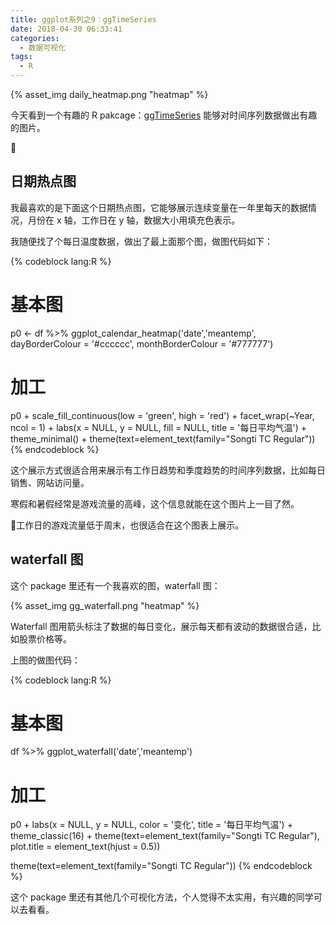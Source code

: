 ```yaml
---
title: ggplot系列之9：ggTimeSeries
date: 2018-04-30 06:33:41
categories:
  - 数据可视化
tags:
  - R
---
```


{% asset_img daily_heatmap.png  "heatmap" %}

今天看到一个有趣的 R pakcage：[ggTimeSeries](https://github.com/AtherEnergy/ggTimeSeries) 能够对时间序列数据做出有趣的图片。

<!-- more -->

## 日期热点图

我最喜欢的是下面这个日期热点图，它能够展示连续变量在一年里每天的数据情况，月份在 x 轴，工作日在 y 轴，数据大小用填充色表示。


我随便找了个每日温度数据，做出了最上面那个图，做图代码如下：

{% codeblock lang:R %}
# 基本图
p0 <- df %>%
  ggplot_calendar_heatmap('date','meantemp', dayBorderColour = '#cccccc', monthBorderColour = '#777777')

# 加工
p0 +
  scale_fill_continuous(low = 'green', high = 'red') + 
  facet_wrap(~Year, ncol = 1) +
  labs(x = NULL,
       y = NULL,
       fill = NULL,
       title = '每日平均气温') +
  theme_minimal() +
  theme(text=element_text(family="Songti TC Regular")) 
{% endcodeblock %}

这个展示方式很适合用来展示有工作日趋势和季度趋势的时间序列数据，比如每日销售、网站访问量。

寒假和暑假经常是游戏流量的高峰，这个信息就能在这个图片上一目了然。

工作日的游戏流量低于周末，也很适合在这个图表上展示。

## waterfall 图

这个 package 里还有一个我喜欢的图，waterfall 图：

{% asset_img gg_waterfall.png  "heatmap" %}

Waterfall 图用箭头标注了数据的每日变化，展示每天都有波动的数据很合适，比如股票价格等。

上图的做图代码：

{% codeblock lang:R %}
# 基本图
df %>%
  ggplot_waterfall('date','meantemp')

# 加工
p0 +
  labs(x = NULL,
       y = NULL,
       color = '变化',
       title = '每日平均气温') +
  theme_classic(16) +
  theme(text=element_text(family="Songti TC Regular"),
        plot.title = element_text(hjust = 0.5)) 

  theme(text=element_text(family="Songti TC Regular")) 
{% endcodeblock %}

这个 package 里还有其他几个可视化方法，个人觉得不太实用，有兴趣的同学可以去看看。
